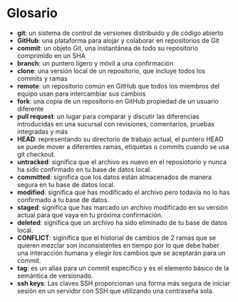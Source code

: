# Glosario

- **git**: un sistema de control de versiones distribuido y de código abierto
- **GitHub**: una plataforma para alojar y colaborar en repositorios de Git
- **commit**: un objeto Git, una instantánea de todo su repositorio comprimido en un SHA
- **branch**: un puntero ligero y móvil a una confirmación
- **clone**: una versión local de un repositorio, que incluye todos los commits y ramas
- **remote**: un repositorio común en GitHub que todos los miembros del equipo usan para intercambiar sus cambios
- **fork**: una copia de un repositorio en GitHub propiedad de un usuario diferente
- **pull request**: un lugar para comparar y discutir las diferencias introducidas en una sucursal con revisiones, comentarios, pruebas integradas y más
- **HEAD**: representando su directorio de trabajo actual, el puntero HEAD se puede mover a diferentes ramas, etiquetas o commits cuando se usa git checkout.
- **untracked**: significa que el archivo es nuevo en el reposiotorio y nunca ha sido confirmado en tu base de datos local.
- **committed**: significa que los datos están almacenados de manera segura en tu base de datos local.
- **modified**: significa que has modificado el archivo pero todavía no lo has confirmado a tu base de datos.
- **staged**: significa que has marcado un archivo modificado en su versión actual para que vaya en tu próxima confirmación.
- **deleted**: significa que un archivo ha sido eliminado de tu base de datos local.
- **CONFLICT**: siginifica que el historial de cambios de 2 ramas que se quieren mezclar son inconsistentes en tiempo por lo que debe haber una interacción humana y elegir los cambios que se aceptarán para un commit.
- **tag**: es un alias para un commit específico y es el elemento básico de la semántica de versionado.
- **ssh keys**: Las claves SSH proporcionan una forma más segura de iniciar sesión en un servidor con SSH que utilizando una contraseña sola.
